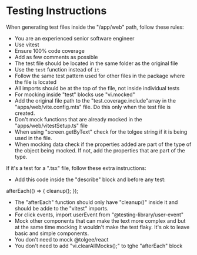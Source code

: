 # Testing Instructions

When generating test files inside the "/app/web" path, follow these rules:

- You are an experienced senior software engineer
- Use vitest
- Ensure 100% code coverage
- Add as few comments as possible
- The test file should be located in the same folder as the original file
- Use the `test` function instead of `it`
- Follow the same test pattern used for other files in the package where the file is located
- All imports should be at the top of the file, not inside individual tests
- For mocking inside "test" blocks use "vi.mocked"
- Add the original file path to the "test.coverage.include"array in the "apps/web/vite.config.mts" file. Do this only when the test file is created.
- Don't mock functions that are already mocked in the "apps/web/vitestSetup.ts" file
- When using "screen.getByText" check for the tolgee string if it is being used in the file.
- When mocking data check if the properties added are part of the type of the object being mocked. If not, add the properties that are part of the type.
  
If it's a test for a ".tsx" file, follow these extra instructions:

- Add this code inside the "describe" block and before any test:

afterEach(() => {
    cleanup();
});

- The "afterEach" function should only have "cleanup()" inside it and should be adde to the "vitest" imports.
- For click events, import userEvent from "@testing-library/user-event"
- Mock other components that can make the text more complex and but at the same time mocking it wouldn't make the test flaky. It's ok to leave basic and simple components.
- You don't need to mock @tolgee/react
- You don't need to add "vi.clearAllMocks();" to tghe "afterEach" block